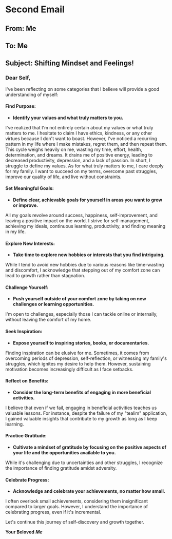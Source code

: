 # Second Email

## From: Me
## To: Me
## Subject: Shifting Mindset and Feelings!

### Dear Self,

I've been reflecting on some categories that I believe will provide a good understanding of myself:

#### Find Purpose:
- **Identify your values and what truly matters to you.**

I've realized that I'm not entirely certain about my values or what truly matters to me. I hesitate to claim I have ethics, kindness, or any other virtues because I don't want to boast. However, I've noticed a recurring pattern in my life where I make mistakes, regret them, and then repeat them. This cycle weighs heavily on me, wasting my time, effort, health, determination, and dreams. It drains me of positive energy, leading to decreased productivity, depression, and a lack of passion. In short, I struggle to define my values. As for what truly matters to me, I care deeply for my family. I want to succeed on my terms, overcome past struggles, improve our quality of life, and live without constraints.

#### Set Meaningful Goals:
- **Define clear, achievable goals for yourself in areas you want to grow or improve.**

All my goals revolve around success, happiness, self-improvement, and leaving a positive impact on the world. I strive for self-management, achieving my ideals, continuous learning, productivity, and finding meaning in my life.

#### Explore New Interests:
- **Take time to explore new hobbies or interests that you find intriguing.**

While I tend to avoid new hobbies due to various reasons like time-wasting and discomfort, I acknowledge that stepping out of my comfort zone can lead to growth rather than stagnation.

#### Challenge Yourself:
- **Push yourself outside of your comfort zone by taking on new challenges or learning opportunities.**

I'm open to challenges, especially those I can tackle online or internally, without leaving the comfort of my home.

#### Seek Inspiration:
- **Expose yourself to inspiring stories, books, or documentaries.**

Finding inspiration can be elusive for me. Sometimes, it comes from overcoming periods of depression, self-reflection, or witnessing my family's struggles, which ignites my desire to help them. However, sustaining motivation becomes increasingly difficult as I face setbacks.

#### Reflect on Benefits:
- **Consider the long-term benefits of engaging in more beneficial activities.**

I believe that even if we fail, engaging in beneficial activities teaches us valuable lessons. For instance, despite the failure of my "tealim" application, I gained valuable insights that contribute to my growth as long as I keep learning.

#### Practice Gratitude:
- **Cultivate a mindset of gratitude by focusing on the positive aspects of your life and the opportunities available to you.**

While it's challenging due to uncertainties and other struggles, I recognize the importance of finding gratitude amidst adversity.

#### Celebrate Progress:
- **Acknowledge and celebrate your achievements, no matter how small.**

I often overlook small achievements, considering them insignificant compared to larger goals. However, I understand the importance of celebrating progress, even if it's incremental.

Let's continue this journey of self-discovery and growth together.

**Your Beloved** ***Me***
